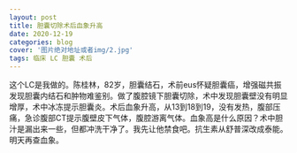 ```yaml
---
layout: post
title: 胆囊切除术后血象升高
date: 2020-12-19
categories: blog
cover: '图片绝对地址或者img/2.jpg'
tags: 临床 LC 胆囊 术后
---
```

这个LC是我做的。陈桂林，82岁，胆囊结石，术前eus怀疑胆囊癌，增强磁共振发现胆囊内结石和肿物难鉴别。做了腹腔镜下胆囊切除，术中发现胆囊壁没有明显增厚，术中冰冻提示胆囊炎。术后血象升高，从13到18到19，没有发热，腹部压痛，急诊腹部CT提示腹壁皮下气体，腹腔游离气体。血象高是什么原因？术中胆汁是漏出来一些，但都冲洗干净了。我先让他禁食吧。抗生素从舒普深改成泰能。明天再查血象。